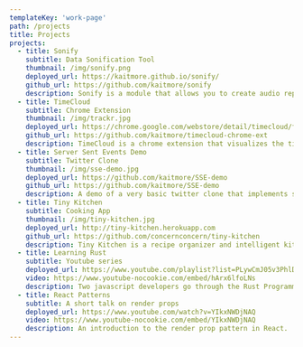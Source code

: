 ```yaml
---
templateKey: 'work-page'
path: /projects
title: Projects
projects:
  - title: Sonify
    subtitle: Data Sonification Tool
    thumbnail: /img/sonify.png
    deployed_url: https://kaitmore.github.io/sonify/
    github_url: https://github.com/kaitmore/sonify
    description: Sonify is a module that allows you to create audio representations of data in the browser. It was built with Javascript and the Web Audio API.
  - title: TimeCloud
    subtitle: Chrome Extension
    thumbnail: /img/trackr.jpg
    deployed_url: https://chrome.google.com/webstore/detail/timecloud/fdkedeclmfpbpdhoggmalbmnmjpfcoea
    github_url: https://github.com/kaitmore/timecloud-chrome-ext
    description: TimeCloud is a chrome extension that visualizes the time you spend surfin' the web. Each circle in the cloud represents the time spent on a particular website. You have the ability to filter these items and view the result in both graph and list view. Created with JS and D3.
  - title: Server Sent Events Demo
    subtitle: Twitter Clone
    thumbnail: /img/sse-demo.jpg
    deployed_url: https://github.com/kaitmore/SSE-demo
    github_url: https://github.com/kaitmore/SSE-demo
    description: A demo of a very basic twitter clone that implements server sent events.
  - title: Tiny Kitchen
    subtitle: Cooking App
    thumbnail: /img/tiny-kitchen.jpg
    deployed_url: http://tiny-kitchen.herokuapp.com
    github_url: https://github.com/concernconcern/tiny-kitchen
    description: Tiny Kitchen is a recipe organizer and intelligent kitchen assistant. Our app guides the user through the cooking process by providing an AI cooking assistant named Mochi. Mochi can read recipe steps, sets timers, and performs unit conversions based on voice commands. Users can add recipes to their own personal recipe boxes, add notes to recipes, and manage a grocery list. With our Chrome extension users can add recipes from their favorite cooking sites.
  - title: Learning Rust
    subtitle: Youtube series
    deployed_url: https://www.youtube.com/playlist?list=PLywCmJ05v3PhlDgxPAW1ryxHZJ9Tjohpi&jct=n-5yDQmE9KPCFxr-ipdv_DXPIsuk1A&disable_polymer=1
    video: https://www.youtube-nocookie.com/embed/hArx6lfoLNs
    description: Two javascript developers go through the Rust Programming Book week by week.
  - title: React Patterns
    subtitle: A short talk on render props
    deployed_url: https://www.youtube.com/watch?v=YIkxNWDjNAQ
    video: https://www.youtube-nocookie.com/embed/YIkxNWDjNAQ
    description: An introduction to the render prop pattern in React.
---
```

